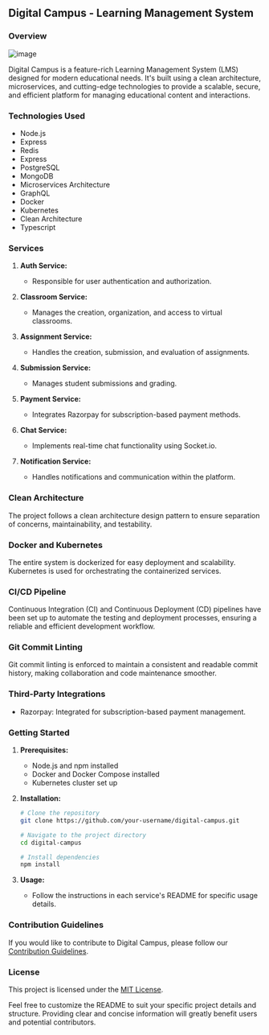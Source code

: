 ## Digital Campus - Learning Management System

### Overview
![image](https://github.com/RANJITHp07/digital_campus-backend/assets/107017062/c27e3830-b93e-43c8-aa45-e0c8d2b00fd2)


Digital Campus is a feature-rich Learning Management System (LMS) designed for modern educational needs. It's built using a clean architecture, microservices, and cutting-edge technologies to provide a scalable, secure, and efficient platform for managing educational content and interactions.

### Technologies Used

- Node.js
- Express
- Redis
- Express
- PostgreSQL
- MongoDB
- Microservices Architecture
- GraphQL
- Docker
- Kubernetes
- Clean Architecture
- Typescript

### Services

1. **Auth Service:**
   - Responsible for user authentication and authorization.

2. **Classroom Service:**
   - Manages the creation, organization, and access to virtual classrooms.

3. **Assignment Service:**
   - Handles the creation, submission, and evaluation of assignments.

4. **Submission Service:**
   - Manages student submissions and grading.

5. **Payment Service:**
   - Integrates Razorpay for subscription-based payment methods.

6. **Chat Service:**
   - Implements real-time chat functionality using Socket.io.

7. **Notification Service:**
   - Handles notifications and communication within the platform.

### Clean Architecture

The project follows a clean architecture design pattern to ensure separation of concerns, maintainability, and testability.

### Docker and Kubernetes

The entire system is dockerized for easy deployment and scalability. Kubernetes is used for orchestrating the containerized services.

### CI/CD Pipeline

Continuous Integration (CI) and Continuous Deployment (CD) pipelines have been set up to automate the testing and deployment processes, ensuring a reliable and efficient development workflow.

### Git Commit Linting

Git commit linting is enforced to maintain a consistent and readable commit history, making collaboration and code maintenance smoother.

### Third-Party Integrations

- Razorpay: Integrated for subscription-based payment management.

### Getting Started

1. **Prerequisites:**
   - Node.js and npm installed
   - Docker and Docker Compose installed
   - Kubernetes cluster set up

2. **Installation:**
   ```bash
   # Clone the repository
   git clone https://github.com/your-username/digital-campus.git

   # Navigate to the project directory
   cd digital-campus

   # Install dependencies
   npm install
   ```

3. **Usage:**
   - Follow the instructions in each service's README for specific usage details.

### Contribution Guidelines

If you would like to contribute to Digital Campus, please follow our [Contribution Guidelines](CONTRIBUTING.md).

### License

This project is licensed under the [MIT License](LICENSE).

Feel free to customize the README to suit your specific project details and structure. Providing clear and concise information will greatly benefit users and potential contributors.
